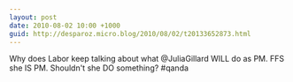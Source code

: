 ```yaml
---
layout: post
date: 2010-08-02 10:00 +1000
guid: http://desparoz.micro.blog/2010/08/02/t20133652873.html
---
```

Why does Labor keep talking about what @JuliaGillard WILL do as PM. FFS she IS PM. Shouldn't she DO something? #qanda
